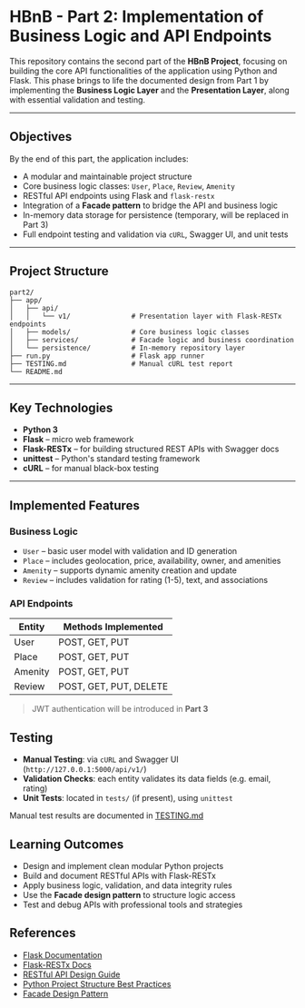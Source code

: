 # HBnB - Part 2: Implementation of Business Logic and API Endpoints

This repository contains the second part of the **HBnB Project**, focusing on building the core API functionalities of the application using Python and Flask. This phase brings to life the documented design from Part 1 by implementing the **Business Logic Layer** and the **Presentation Layer**, along with essential validation and testing.

---

## Objectives

By the end of this part, the application includes:

- A modular and maintainable project structure
- Core business logic classes: `User`, `Place`, `Review`, `Amenity`
- RESTful API endpoints using Flask and `flask-restx`
- Integration of a **Facade pattern** to bridge the API and business logic
- In-memory data storage for persistence (temporary, will be replaced in Part 3)
- Full endpoint testing and validation via `cURL`, Swagger UI, and unit tests

---

## Project Structure

```
part2/
├── app/
│   ├── api/
│   │   └── v1/               # Presentation layer with Flask-RESTx endpoints
│   ├── models/               # Core business logic classes
│   ├── services/             # Facade logic and business coordination
│   └── persistence/          # In-memory repository layer
├── run.py                    # Flask app runner
├── TESTING.md                # Manual cURL test report
└── README.md
```

---

## Key Technologies

- **Python 3**
- **Flask** – micro web framework
- **Flask-RESTx** – for building structured REST APIs with Swagger docs
- **unittest** – Python's standard testing framework
- **cURL** – for manual black-box testing

---

## Implemented Features

### Business Logic
- `User` – basic user model with validation and ID generation
- `Place` – includes geolocation, price, availability, owner, and amenities
- `Amenity` – supports dynamic amenity creation and update
- `Review` – includes validation for rating (1-5), text, and associations

### API Endpoints
| Entity   | Methods Implemented     |
|----------|--------------------------|
| User     | POST, GET, PUT           |
| Place    | POST, GET, PUT           |
| Amenity  | POST, GET, PUT           |
| Review   | POST, GET, PUT, DELETE   |

> JWT authentication will be introduced in **Part 3**


##  Testing

- **Manual Testing**: via `cURL` and Swagger UI (`http://127.0.0.1:5000/api/v1/`)
- **Validation Checks**: each entity validates its data fields (e.g. email, rating)
- **Unit Tests**: located in `tests/` (if present), using `unittest`

Manual test results are documented in [TESTING.md](./TESTING.md)


## Learning Outcomes

- Design and implement clean modular Python projects
- Build and document RESTful APIs with Flask-RESTx
- Apply business logic, validation, and data integrity rules
- Use the **Facade design pattern** to structure logic access
- Test and debug APIs with professional tools and strategies


## References

- [Flask Documentation](https://flask.palletsprojects.com/)
- [Flask-RESTx Docs](https://flask-restx.readthedocs.io/)
- [RESTful API Design Guide](https://restfulapi.net/)
- [Python Project Structure Best Practices](https://docs.python-guide.org/writing/structure/)
- [Facade Design Pattern](https://refactoring.guru/design-patterns/facade/python/example)
